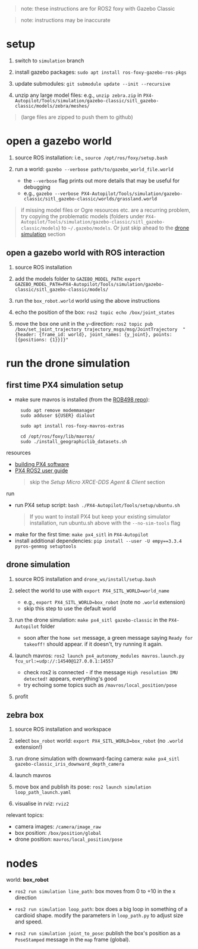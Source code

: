 > note: these instructions are for ROS2 foxy with Gazebo Classic
    
> note: instructions may be inaccurate 

# setup

1. switch to `simulation` branch

2. install gazebo packages: `sudo apt install ros-foxy-gazebo-ros-pkgs`

3. update submodules: `git submodule update --init --recursive`

4. unzip any large model files: e.g., `unzip zebra.zip` in `PX4-Autopilot/Tools/simulation/gazebo-classic/sitl_gazebo-classic/models/zebra/meshes/`
> (large files are zipped to push them to github)

# open a gazebo world

1. source ROS installation: i.e., `source /opt/ros/foxy/setup.bash`

2. run a world: `gazebo --verbose path/to/gazebo_world_file.world`
    * the `--verbose` flag prints out more details that may be useful for debugging
    * e.g., `gazebo --verbose PX4-Autopilot/Tools/simulation/gazebo-classic/sitl_gazebo-classic/worlds/grassland.world`
  
> if missing model files or Ogre resources etc. are a recurring problem, try copying the problematic models (folders under `PX4-Autopilot/Tools/simulation/gazebo-classic/sitl_gazebo-classic/models`) to `~/.gazebo/models`. Or just skip ahead to the [drone simulation](#run-the-drone-simulation) section

## open a gazebo world with ROS interaction

1. source ROS installation

2. add the models folder to `GAZEBO_MODEL_PATH`: `export GAZEBO_MODEL_PATH=PX4-Autopilot/Tools/simulation/gazebo-classic/sitl_gazebo-classic/models/`

3. run the `box_robot.world` world using the above instructions

4. echo the position of the box: `ros2 topic echo /box/joint_states`

5. move the box one unit in the `y`-direction: `ros2 topic pub /box/set_joint_trajectory trajectory_msgs/msg/JointTrajectory  "{header: {frame_id: world}, joint_names: {y_joint}, points: [{positions: {1}}]}"`

# run the drone simulation

## first time PX4 simulation setup

* make sure mavros is installed (from the [ROB498 repo](https://github.com/utiasSTARS/ROB498-flight/blob/main/instructions/hardware/jetson_nano.md)):
  
        sudo apt remove modemmanager
        sudo adduser ${USER} dialout
        
        sudo apt install ros-foxy-mavros-extras
        
        cd /opt/ros/foxy/lib/mavros/
        sudo ./install_geographiclib_datasets.sh 

resources

* [building PX4 software](https://docs.px4.io/main/en/dev_setup/building_px4.html)
* [PX4 ROS2 user guide](https://docs.px4.io/main/en/ros2/user_guide.html)
  > skip the _Setup Micro XRCE-DDS Agent & Client_ section

run
* run PX4 setup script: `bash ./PX4-Autopilot/Tools/setup/ubuntu.sh`
  > If you want to install PX4 but keep your existing simulator installation, run ubuntu.sh above with the `--no-sim-tools` flag
* make for the first time: `make px4_sitl` in `PX4-Autopilot`
* install additional dependencies: `pip install --user -U empy==3.3.4 pyros-genmsg setuptools`

## drone simulation

1. source ROS installation and `drone_ws/install/setup.bash`

2. select the world to use with `export PX4_SITL_WORLD=world_name`
    * e.g., `export PX4_SITL_WORLD=box_robot` (note no `.world` extension)
    * skip this step to use the default world

3. run the drone simulation: `make px4_sitl gazebo-classic` in the `PX4-Autopilot` folder
    * soon after the `home set` message, a green message saying `Ready for takeoff!` should appear. if it doesn't, try running it again.

4. launch mavros: `ros2 launch px4_autonomy_modules mavros.launch.py fcu_url:=udp://:14540@127.0.0.1:14557`
    * check ros2 is connected - if the message `High resolution IMU detected!` appears, everything's good
    * try echoing some topics such as `/mavros/local_position/pose`

5. profit

## zebra box

1. source ROS installation and workspace

2. select `box_robot` world: `export PX4_SITL_WORLD=box_robot` (no `.world` extension!)

3. run drone simulation with downward-facing camera: `make px4_sitl gazebo-classic_iris_downward_depth_camera`

4. launch mavros

5. move box and publish its pose: `ros2 launch simulation loop_path_launch.yaml`

6. visualise in rviz: `rviz2`

relevant topics:

* camera images: `/camera/image_raw`
* box position: `/box/position/global`
* drone position: `mavros/local_position/pose`

# nodes

world: **box_robot**

* `ros2 run simulation line_path`: box moves from 0 to +10 in the x direction

* `ros2 run simulation loop_path`: box does a big loop in something of a cardioid shape. modify the parameters in `loop_path.py` to adjust size and speed.

* `ros2 run simulation joint_to_pose`: publish the box's position as a `PoseStamped` message in the `map` frame (global).
